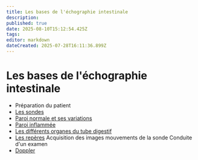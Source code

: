 ```yaml
---
title: Les bases de l'échographie intestinale
description: 
published: true
date: 2025-08-10T15:12:54.425Z
tags: 
editor: markdown
dateCreated: 2025-07-28T16:11:36.899Z
---
```


# Les bases de l'échographie intestinale

- Préparation du patient
- [Les sondes](/bases/sondes)
- [Paroi normale et ses variations](/bases/paroi_normale)
- [Paroi inflammée](/bases/paroi_inflammee)
- [Les différents organes du tube digestif](/bases/lesorganes)
- [Les repères](/bases/reperes)
Acquisition des images mouvements de la sonde
Conduite d'un examen
- [Doppler](/bases/doppler)